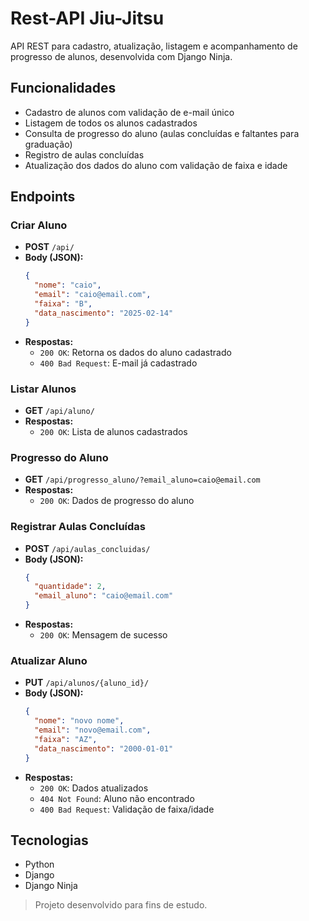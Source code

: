 # Rest-API Jiu-Jitsu

API REST para cadastro, atualização, listagem e acompanhamento de progresso de alunos, desenvolvida com Django Ninja.

## Funcionalidades

- Cadastro de alunos com validação de e-mail único
- Listagem de todos os alunos cadastrados
- Consulta de progresso do aluno (aulas concluídas e faltantes para graduação)
- Registro de aulas concluídas
- Atualização dos dados do aluno com validação de faixa e idade

## Endpoints
### Criar Aluno

- **POST** `/api/`
- **Body (JSON):**
  ```json
  {
    "nome": "caio",
    "email": "caio@email.com",
    "faixa": "B",
    "data_nascimento": "2025-02-14"
  }
  ```
- **Respostas:**
  - `200 OK`: Retorna os dados do aluno cadastrado
  - `400 Bad Request`: E-mail já cadastrado

### Listar Alunos

- **GET** `/api/aluno/`
- **Respostas:**
  - `200 OK`: Lista de alunos cadastrados

### Progresso do Aluno

- **GET** `/api/progresso_aluno/?email_aluno=caio@email.com`
- **Respostas:**
  - `200 OK`: Dados de progresso do aluno

### Registrar Aulas Concluídas

- **POST** `/api/aulas_concluidas/`
- **Body (JSON):**
  ```json
  {
    "quantidade": 2,
    "email_aluno": "caio@email.com"
  }
  ```
- **Respostas:**
  - `200 OK`: Mensagem de sucesso

### Atualizar Aluno

- **PUT** `/api/alunos/{aluno_id}/`
- **Body (JSON):**
  ```json
  {
    "nome": "novo nome",
    "email": "novo@email.com",
    "faixa": "AZ",
    "data_nascimento": "2000-01-01"
  }
  ```
- **Respostas:**
  - `200 OK`: Dados atualizados
  - `404 Not Found`: Aluno não encontrado
  - `400 Bad Request`: Validação de faixa/idade

## Tecnologias

- Python
- Django
- Django Ninja

> Projeto desenvolvido para fins de estudo.

